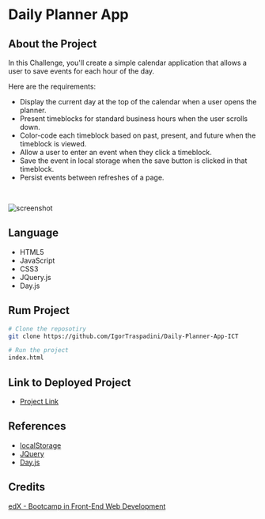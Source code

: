 # Daily Planner App
## About the Project
In this Challenge, you'll create a simple calendar application that allows a user to save events for each hour of the day.

Here are the requirements:
- Display the current day at the top of the calendar when a user opens the planner.
- Present timeblocks for standard business hours when the user scrolls down.
- Color-code each timeblock based on past, present, and future when the timeblock is viewed.
- Allow a user to enter an event when they click a timeblock.
- Save the event in local storage when the save button is clicked in that timeblock.
- Persist events between refreshes of a page.
<br>

![screenshot](https://github.com/IgorTraspadini/Daily-Planner-App-ICT/assets/126266157/23755aaf-0cba-4b01-9316-69dfdd74fe46)

## Language
- HTML5
- JavaScript
- CSS3
- JQuery.js
- Day.js

## Rum Project
```bash
# Clone the reposotiry 
git clone https://github.com/IgorTraspadini/Daily-Planner-App-ICT

# Run the project
index.html
```

## Link to Deployed Project
- [Project Link](https://igortraspadini.github.io/Daily-Planner-App-ICT/)

## References 
- [localStorage](https://www.w3schools.com/jsref/prop_win_localstorage.asp)
- [JQuery](https://jquery.com/)
- [Day.js](https://day.js.org/en/)

## Credits
[edX - Bootcamp in Front-End Web Development](https://www.edx.org/course/skills-bootcamp-in-front-end-web-development?parent_component=new-on-edx&webview=false&campaign=Skills+Bootcamp+in+Front-End+Web+Development&source=edx&product_category=boot-camp&placement_url=https%3A%2F%2Fwww.edx.org%2F)
